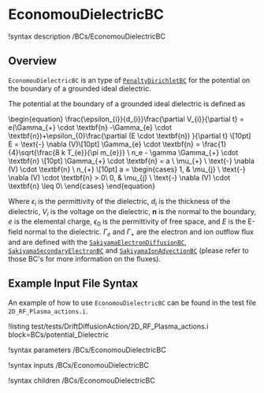 # EconomouDielectricBC

!syntax description /BCs/EconomouDielectricBC

## Overview

`EconomouDielectricBC` is an type of [`PenaltyDirichletBC`](/bcs/ADPenaltyDirichletBC.md) for the potential on the boundary of a grounded ideal dielectric.

The potential at the boundary of a grounded ideal dielectric is defined as

\begin{equation}
\frac{\epsilon_{i}}{d_{i}}\frac{\partial V_{i}}{\partial t} = e(\Gamma_{+} \cdot \textbf{n} -\Gamma_{e} \cdot \textbf{n})+\epsilon_{0}\frac{\partial (E \cdot \textbf{n}) }{\partial t} \\[10pt]
E = \text{-} \nabla (V)\\[10pt]
\Gamma_{e} \cdot \textbf{n}  = \frac{1}{4}\sqrt{\frac{8 k T_{e}}{\pi m_{e}}} \ n_e - \gamma \Gamma_{+} \cdot \textbf{n} \\[10pt]
\Gamma_{+} \cdot \textbf{n}  = a \ \mu_{+} \ \text{-} \nabla (V) \cdot \textbf{n} \ n_{+} \\[10pt]
a =
\begin{cases}
1, & \mu_{j} \ \text{-} \nabla (V) \cdot \textbf{n} > 0\\
0, & \mu_{j} \ \text{-} \nabla (V) \cdot \textbf{n} \leq 0\\
\end{cases}
\end{equation}

Where $\epsilon_{i}$ is the permittivity of the dielectric, $d_{i}$ is the thickness of the dielectric, $V_{i}$ is the voltage on the dielectric, $\textbf{n}$ is the normal to the boundary, $e$ is the elemental charge, $\epsilon_{0}$ is the permittivity of free space, and $E$ is the E-field normal to the dielectric. $\Gamma_{e}$ and $\Gamma_{+}$ are the electron and ion outflow flux and are defined with the [`SakiyamaElectronDiffusionBC`](/bcs/SakiyamaElectronDiffusionBC.md), [`SakiyamaSecondaryElectronBC`](/bcs/SakiyamaSecondaryElectronBC.md) and [`SakiyamaIonAdvectionBC`](/bcs/SakiyamaIonAdvectionBC.md) (please refer to those BC's for more information on the fluxes).

## Example Input File Syntax

An example of how to use `EconomouDielectricBC` can be found in the
test file `2D_RF_Plasma_actions.i`.

!listing test/tests/DriftDiffusionAction/2D_RF_Plasma_actions.i block=BCs/potential_Dielectric

!syntax parameters /BCs/EconomouDielectricBC

!syntax inputs /BCs/EconomouDielectricBC

!syntax children /BCs/EconomouDielectricBC
